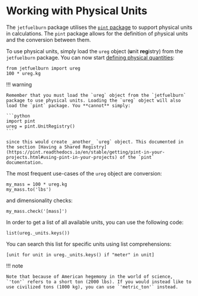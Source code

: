 # Working with Physical Units

The `jetfuelburn` package utilises the [`pint` package](https://pint.readthedocs.io/en/stable/) to support physical units in calculations. The `pint` package allows for the definition of physical units and the conversion between them.

To use physical units, simply load the `ureg` object (**u**nit **reg**istry) from the `jetfuelburn` package. You can now start [defining physical quantities](https://pint.readthedocs.io/en/stable/user/defining-quantities.html): 

```pyodide session="units" install="jetfuelburn" assets="no"
from jetfuelburn import ureg
100 * ureg.kg
```

!!! warning

    Remember that you must load the `ureg` object from the `jetfuelburn` package to use physical units. Loading the `ureg` object will also load the `pint` package. You **cannot** simply:

    ```python
    import pint
    ureg = pint.UnitRegistry()
    ```

    since this would create _another_ `ureg` object. This documented in the section [Having a Shared Registry](https://pint.readthedocs.io/en/stable/getting/pint-in-your-projects.html#using-pint-in-your-projects) of the `pint` documentation.

The most frequent use-cases of the `ureg` object are conversion:

```pyodide session="units" assets="no"
my_mass = 100 * ureg.kg
my_mass.to('lbs')
```

and dimensionality checks:

```pyodide session="units" assets="no"
my_mass.check('[mass]')
```

In order to get a list of all available units, you can use the following code:

```pyodide session="units" assets="no"
list(ureg._units.keys())
```

You can search this list for specific units using list comprehensions:

```pyodide session="units" assets="no"
[unit for unit in ureg._units.keys() if "meter" in unit]
```

!!! note

    Note that because of American hegemony in the world of science, `'ton'` refers to a short ton (2000 lbs). If you would instead like to use civilized tons (1000 kg), you can use `'metric_ton'` instead.